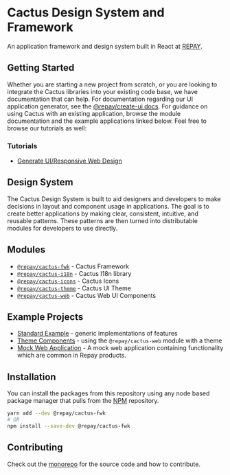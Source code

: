 # Cactus Design System and Framework

An application framework and design system built in React at [REPAY](https://github.com/repaygithub).


## Getting Started

Whether you are starting a new project from scratch, or you are looking to integrate the Cactus libraries into your existing code base, we have documentation that can help. For documentation regarding our UI application generator, see the [@repay/create-ui docs](../Getting-Started/README.md). For guidance on using Cactus with an existing application, browse the module documentation and the example applications linked below. Feel free to browse our tutorials as well:

### Tutorials

- [Generate UI/Responsive Web Design](../Tutorials/Responsive%20Web%20Design.md)

## Design System

The Cactus Design System is built to aid designers and developers to make decisions in layout and component usage in applications. The goal is to create better applications by making clear, consistent, intuitive, and reusable patterns. These patterns are then turned into distributable modules for developers to use directly.

## Modules

- [`@repay/cactus-fwk`](../modules/cactus-fwk/) - Cactus Framework
- [`@repay/cactus-i18n`](../modules/cactus-i18n/) - Cactus I18n library
- [`@repay/cactus-icons`](../modules/cactus-icons/) - Cactus Icons
- [`@repay/cactus-theme`](../modules/cactus-theme/) - Cactus UI Theme
- [`@repay/cactus-web`](../modules/cactus-web/) - Cactus Web UI Components

## Example Projects

- [Standard Example](../examples/standard/) - generic implementations of features
- [Theme Components](../examples/theme-components) - using the `@repay/cactus-web` module with a theme
- [Mock Web Application](../examples/mock-ebpp/) - A mock web application containing functionality which are common in Repay products.

## Installation

You can install the packages from this repository using any node based package manager that pulls from the [NPM](https://www.npmjs.com/) repository.

```bash
yarn add --dev @repay/cactus-fwk
# OR
npm install --save-dev @repay/cactus-fwk
```

## Contributing

Check out the [monorepo](https://github.com/repaygithub/cactus) for the source code and how to contribute.
